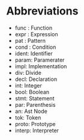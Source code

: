 # Abbreviations

- func : Function
- expr : Expression
- pat : Pattern
- cond : Condition
- ident: Identifier
- param: Paramerater
- impl: Implementation
- div: Divide
- decl: Declaration
- int: Integer
- bool: Boolean
- stmt: Statement
- par: Parenthesis
- an: Ast Node
- tok: Token
- proto: Prototype
- interp: Interpreter
